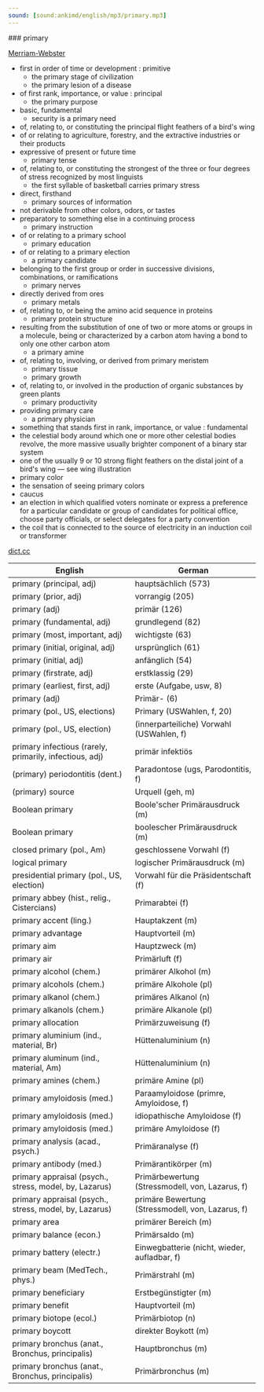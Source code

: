 ```yaml
---
sound: [sound:ankimd/english/mp3/primary.mp3]
---
```


\### primary

[Merriam-Webster](https://www.merriam-webster.com/dictionary/primary)

- first in order of time or development : primitive
    - the primary stage of civilization
    - the primary lesion of a disease
- of first rank, importance, or value : principal
    - the primary purpose
- basic, fundamental
    - security is a primary need
- of, relating to, or constituting the principal flight feathers of a bird's wing
- of or relating to agriculture, forestry, and the extractive industries or their products
- expressive of present or future time
    - primary tense
- of, relating to, or constituting the strongest of the three or four degrees of stress recognized by most linguists
    - the first syllable of basketball carries primary stress
- direct, firsthand
    - primary sources of information
- not derivable from other colors, odors, or tastes
- preparatory to something else in a continuing process
    - primary instruction
- of or relating to a primary school
    - primary education
- of or relating to a primary election
    - a primary candidate
- belonging to the first group or order in successive divisions, combinations, or ramifications
    - primary nerves
- directly derived from ores
    - primary metals
- of, relating to, or being the amino acid sequence in proteins
    - primary protein structure
- resulting from the substitution of one of two or more atoms or groups in a molecule, being or characterized by a carbon atom having a bond to only one other carbon atom
    - a primary amine
- of, relating to, involving, or derived from primary meristem
    - primary tissue
    - primary growth
- of, relating to, or involved in the production of organic substances by green plants
    - primary productivity
- providing primary care
    - a primary physician
- something that stands first in rank, importance, or value : fundamental
- the celestial body around which one or more other celestial bodies revolve, the more massive usually brighter component of a binary star system
- one of the usually 9 or 10 strong flight feathers on the distal joint of a bird's wing — see wing illustration
- primary color
- the sensation of seeing primary colors
- caucus
- an election in which qualified voters nominate or express a preference for a particular candidate or group of candidates for political office, choose party officials, or select delegates for a party convention
- the coil that is connected to the source of electricity in an induction coil or transformer

[dict.cc](https://www.dict.cc/primary)

| English        | German       |
| -------------- | ------------ |
| primary (principal, adj) | hauptsächlich (573) |
| primary (prior, adj) | vorrangig (205) |
| primary (adj) | primär (126) |
| primary (fundamental, adj) | grundlegend (82) |
| primary (most, important, adj) | wichtigste (63) |
| primary (initial, original, adj) | ursprünglich (61) |
| primary (initial, adj) | anfänglich (54) |
| primary (firstrate, adj) | erstklassig (29) |
| primary (earliest, first, adj) | erste (Aufgabe, usw, 8) |
| primary (adj) | Primär- (6) |
| primary (pol., US, elections) | Primary (USWahlen, f, 20) |
| primary (pol., US, election) | (innerparteiliche) Vorwahl (USWahlen, f) |
| primary infectious (rarely, primarily, infectious, adj) | primär infektiös |
| (primary) periodontitis (dent.) | Paradontose (ugs, Parodontitis, f) |
| (primary) source | Urquell (geh, m) |
| Boolean primary | Boole'scher Primärausdruck (m) |
| Boolean primary | boolescher Primärausdruck (m) |
| closed primary (pol., Am) | geschlossene Vorwahl (f) |
| logical primary | logischer Primärausdruck (m) |
| presidential primary (pol., US, election) | Vorwahl für die Präsidentschaft (f) |
| primary abbey (hist., relig., Cistercians) | Primarabtei (f) |
| primary accent (ling.) | Hauptakzent (m) |
| primary advantage | Hauptvorteil (m) |
| primary aim | Hauptzweck (m) |
| primary air | Primärluft (f) |
| primary alcohol (chem.) | primärer Alkohol (m) |
| primary alcohols (chem.) | primäre Alkohole (pl) |
| primary alkanol (chem.) | primäres Alkanol (n) |
| primary alkanols (chem.) | primäre Alkanole (pl) |
| primary allocation | Primärzuweisung (f) |
| primary aluminium (ind., material, Br) | Hüttenaluminium (n) |
| primary aluminum (ind., material, Am) | Hüttenaluminium (n) |
| primary amines (chem.) | primäre Amine (pl) |
| primary amyloidosis <PA> (med.) | Paraamyloidose (primre, Amyloidose, f) |
| primary amyloidosis <PA> (med.) | idiopathische Amyloidose (f) |
| primary amyloidosis <PA> (med.) | primäre Amyloidose (f) |
| primary analysis (acad., psych.) | Primäranalyse (f) |
| primary antibody <PA> (med.) | Primärantikörper <PA> (m) |
| primary appraisal <PA> (psych., stress, model, by, Lazarus) | Primärbewertung (Stressmodell, von, Lazarus, f) |
| primary appraisal <PA> (psych., stress, model, by, Lazarus) | primäre Bewertung (Stressmodell, von, Lazarus, f) |
| primary area | primärer Bereich (m) |
| primary balance (econ.) | Primärsaldo (m) |
| primary battery (electr.) | Einwegbatterie (nicht, wieder, aufladbar, f) |
| primary beam (MedTech., phys.) | Primärstrahl (m) |
| primary beneficiary | Erstbegünstigter (m) |
| primary benefit | Hauptvorteil (m) |
| primary biotope (ecol.) | Primärbiotop (n) |
| primary boycott | direkter Boykott (m) |
| primary bronchus <PB> (anat., Bronchus, principalis) | Hauptbronchus <HB> (m) |
| primary bronchus <PB> (anat., Bronchus, principalis) | Primärbronchus (m) |
